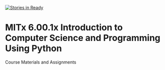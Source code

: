[![Stories in Ready](https://badge.waffle.io/tiagomestreteixeira/MITx-6.00.1x-Introduction-to-Computer-Science-and-Programming-Using-Python.png?label=ready&title=Ready)](https://waffle.io/tiagomestreteixeira/MITx-6.00.1x-Introduction-to-Computer-Science-and-Programming-Using-Python)
# MITx 6.00.1x Introduction to Computer Science and Programming Using Python
Course Materials and Assignments
